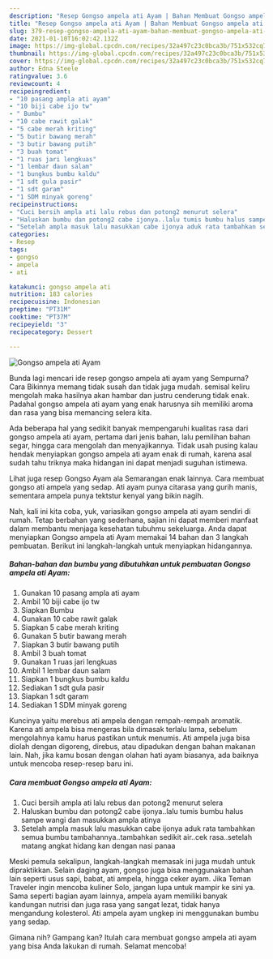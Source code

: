 ```yaml
---
description: "Resep Gongso ampela ati Ayam | Bahan Membuat Gongso ampela ati Ayam Yang Enak Dan Lezat"
title: "Resep Gongso ampela ati Ayam | Bahan Membuat Gongso ampela ati Ayam Yang Enak Dan Lezat"
slug: 379-resep-gongso-ampela-ati-ayam-bahan-membuat-gongso-ampela-ati-ayam-yang-enak-dan-lezat
date: 2021-01-10T16:02:42.132Z
image: https://img-global.cpcdn.com/recipes/32a497c23c0bca3b/751x532cq70/gongso-ampela-ati-ayam-foto-resep-utama.jpg
thumbnail: https://img-global.cpcdn.com/recipes/32a497c23c0bca3b/751x532cq70/gongso-ampela-ati-ayam-foto-resep-utama.jpg
cover: https://img-global.cpcdn.com/recipes/32a497c23c0bca3b/751x532cq70/gongso-ampela-ati-ayam-foto-resep-utama.jpg
author: Edna Steele
ratingvalue: 3.6
reviewcount: 4
recipeingredient:
- "10 pasang ampla ati ayam"
- "10 biji cabe ijo tw"
- " Bumbu"
- "10 cabe rawit galak"
- "5 cabe merah kriting"
- "5 butir bawang merah"
- "3 butir bawang putih"
- "3 buah tomat"
- "1 ruas jari lengkuas"
- "1 lembar daun salam"
- "1 bungkus bumbu kaldu"
- "1 sdt gula pasir"
- "1 sdt garam"
- "1 SDM minyak goreng"
recipeinstructions:
- "Cuci bersih ampla ati lalu rebus dan potong2 menurut selera"
- "Haluskan bumbu dan potong2 cabe ijonya..lalu tumis bumbu halus sampe wangi dan masukkan ampla atinya"
- "Setelah ampla masuk lalu masukkan cabe ijonya aduk rata tambahkan semua bumbu tambahannya..tambahkan sedikit air..cek rasa..setelah matang angkat hidang kan dengan nasi panaa"
categories:
- Resep
tags:
- gongso
- ampela
- ati

katakunci: gongso ampela ati 
nutrition: 183 calories
recipecuisine: Indonesian
preptime: "PT31M"
cooktime: "PT37M"
recipeyield: "3"
recipecategory: Dessert

---
```



![Gongso ampela ati Ayam](https://img-global.cpcdn.com/recipes/32a497c23c0bca3b/751x532cq70/gongso-ampela-ati-ayam-foto-resep-utama.jpg)

Bunda lagi mencari ide resep gongso ampela ati ayam yang Sempurna? Cara Bikinnya memang tidak susah dan tidak juga mudah. semisal keliru mengolah maka hasilnya akan hambar dan justru cenderung tidak enak. Padahal gongso ampela ati ayam yang enak harusnya sih memiliki aroma dan rasa yang bisa memancing selera kita.

Ada beberapa hal yang sedikit banyak mempengaruhi kualitas rasa dari gongso ampela ati ayam, pertama dari jenis bahan, lalu pemilihan bahan segar, hingga cara mengolah dan menyajikannya. Tidak usah pusing kalau hendak menyiapkan gongso ampela ati ayam enak di rumah, karena asal sudah tahu triknya maka hidangan ini dapat menjadi suguhan istimewa.

Lihat juga resep Gongso Ayam ala Semarangan enak lainnya. Cara membuat gongso ati ampela yang sedap. Ati ayam punya citarasa yang gurih manis, sementara ampela punya tektstur kenyal yang bikin nagih.


Nah, kali ini kita coba, yuk, variasikan gongso ampela ati ayam sendiri di rumah. Tetap berbahan yang sederhana, sajian ini dapat memberi manfaat dalam membantu menjaga kesehatan tubuhmu sekeluarga. Anda dapat menyiapkan Gongso ampela ati Ayam memakai 14 bahan dan 3 langkah pembuatan. Berikut ini langkah-langkah untuk menyiapkan hidangannya.

<!--inarticleads1-->

##### Bahan-bahan dan bumbu yang dibutuhkan untuk pembuatan Gongso ampela ati Ayam:

1. Gunakan 10 pasang ampla ati ayam
1. Ambil 10 biji cabe ijo tw
1. Siapkan  Bumbu
1. Gunakan 10 cabe rawit galak
1. Siapkan 5 cabe merah kriting
1. Gunakan 5 butir bawang merah
1. Siapkan 3 butir bawang putih
1. Ambil 3 buah tomat
1. Gunakan 1 ruas jari lengkuas
1. Ambil 1 lembar daun salam
1. Siapkan 1 bungkus bumbu kaldu
1. Sediakan 1 sdt gula pasir
1. Siapkan 1 sdt garam
1. Sediakan 1 SDM minyak goreng


Kuncinya yaitu merebus ati ampela dengan rempah-rempah aromatik. Karena ati ampela bisa mengeras bila dimasak terlalu lama, sebelum mengolahnya kamu harus pastikan untuk menumis. Ati ampela juga bisa diolah dengan digoreng, direbus, atau dipadukan dengan bahan makanan lain. Nah, jika kamu bosan dengan olahan hati ayam biasanya, ada baiknya untuk mencoba resep-resep baru ini. 

<!--inarticleads2-->

##### Cara membuat Gongso ampela ati Ayam:

1. Cuci bersih ampla ati lalu rebus dan potong2 menurut selera
1. Haluskan bumbu dan potong2 cabe ijonya..lalu tumis bumbu halus sampe wangi dan masukkan ampla atinya
1. Setelah ampla masuk lalu masukkan cabe ijonya aduk rata tambahkan semua bumbu tambahannya..tambahkan sedikit air..cek rasa..setelah matang angkat hidang kan dengan nasi panaa


Meski pemula sekalipun, langkah-langkah memasak ini juga mudah untuk dipraktikkan. Selain daging ayam, gongso juga bisa menggunakan bahan lain seperti usus sapi, babat, ati ampela, hingga ceker ayam. Jika Teman Traveler ingin mencoba kuliner Solo, jangan lupa untuk mampir ke sini ya. Sama seperti bagian ayam lainnya, ampela ayam memiliki banyak kandungan nutrisi dan juga rasa yang sangat lezat, tidak hanya mengandung kolesterol. Ati ampela ayam ungkep ini menggunakan bumbu yang sedap. 

Gimana nih? Gampang kan? Itulah cara membuat gongso ampela ati ayam yang bisa Anda lakukan di rumah. Selamat mencoba!
